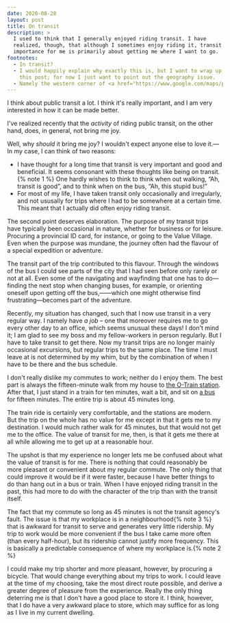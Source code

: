 ```yaml
---
date: 2020-08-28
layout: post
title: On transit
description: >
  I used to think that I generally enjoyed riding transit. I have
  realized, though, that although I sometimes enjoy riding it, transit's
  importance for me is primarily about getting me where I want to go.
footnotes:
  - In transit?
  - I would happily explain why exactly this is, but I want to wrap up
    this post; for now I just want to point out the geography issue.
  - Namely the western corner of <a href="https://www.google.com/maps/place/Carlington,+Ottawa,+ON/" title="Carlington – Google Maps">Carlington</a>.
---
```


I think about public transit a lot. I think it's really important, and I
am very interested in how it can be made better.

I've realized recently that the *activity* of riding public
transit, on the other hand, does, in general, not bring me joy.<!-- FOLD -->

Well, why *should* it bring me joy? I wouldn't expect anyone else to
love it.—In my case, I can think of two reasons:

* I have thought for a long time that transit is very important and good and beneficial.
  It seems consonant with these thoughts like being on transit.{% note 1 %} One hardly wishes to
  think to think when out walking, “Ah, transit is good”, and to think
  when on the bus, “Ah, this stupid bus!”
* For most of my life, I have taken transit only occasionally and
  irregularly, and not ususally for trips where I had to be somewhere at
  a certain time. This meant that I actually did often enjoy riding
  transit.

The second point deserves elaboration. The purpose of my transit trips
have typically been occasional in nature, whether for business or for
leisure. Procuring a provincial ID card, for instance, or going to the
Value Village. Even when the purpose was mundane, the journey often had the flavour
of a special expedition or adventure.

The transit part of the trip
contributed to this flavour. Through the windows of the bus
I could see parts of the city that
I had seen before only rarely or not at all. Even some of the navigating and wayfinding
that one has to do—finding the next stop when changing buses, for
example, or orienting oneself upon getting off the bus,——which one might
otherwise find frustrating—becomes part of the adventure.

Recently, my situation has changed, such that I now use transit in a very regular way. I namely have *a job* – one that
moreover requires me to go every other day to an office, which seems unusual these days! I don't mind it;
I am glad to see my boss and my fellow-workers in
person regularly. But I have to take transit to get there. Now my transit trips are no longer mainly occasional
excursions, but regular trips to the same place. The time I must leave at is not determined by my whim, but by
the combination of when I have to be there and the bus schedule.

I don't really dislike my commutes to work; neither do I enjoy them. The
best part is always the fifteen-minute walk from my house
to [the O-Train station](https://otrain.railfans.ca/confederation-stations/parliament "Parliament Station – O-Train Fans").
After that, I just stand in a train for ten
minutes, wait a bit, and sit on [a bus](https://www.octranspo.com/en/plan-your-trip/schedules-maps/?sched-lang=en&date=20200831&rte=50 "Route 50 to Lincoln Fields | Schedules and Maps | OC Transpo")
for fifteen minutes. The entire trip is about 45
minutes long.

The train
ride is certainly very comfortable, and the stations are modern. But the
trip on the whole has no value for me except in that it gets me to my
destination. I would much rather walk for 45 minutes, but that
would not get me to the office. The value of transit for me, then, is
that it gets me there at all while allowing me to get up at a reasonable
hour.

The upshot is that my experience no longer lets me be confused about
what the value of transit is for me. There is nothing that could
reasonably be more pleasant or convenient about my regular commute. The
only thing that could improve it would be if it were faster, because I
have better things to do than hang out in a bus or train. When I have
enjoyed riding transit in the past, this had more to do with the
character of the trip than with the transit itself.

The fact that my commute so long as 45 minutes is not the transit
agency's fault. The issue is that my workplace is in a
neighbourhood{% note 3 %} that is awkward for transit to serve and generates very
little ridership. My trip to work would be more convenient if the bus I
take came more often (than every half-hour), but its ridership cannot
justify more frequency. This is basically a predictable consequence of
where my workplace is.{% note 2 %}

I could make my trip shorter and more pleasant, however, by procuring a
bicycle. That would change everything about my trips to work. I could
leave at the time of my choosing, take the most direct route possible,
and derive a greater degree of pleasure from the experience. Really the
only thing deterring me is that I don't have a good place to store it. I
think, however, that I do have a very awkward place to store, which may
suffice for as long as I live in my current dwelling.

